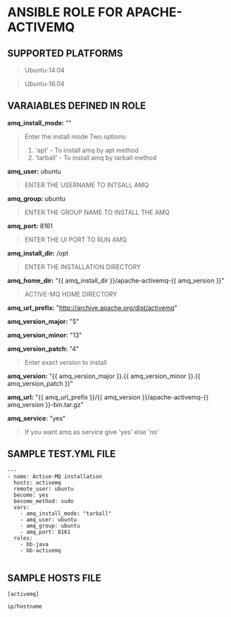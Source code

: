 # ANSIBLE ROLE FOR APACHE-ACTIVEMQ

## SUPPORTED PLATFORMS
> Ubuntu-14.04

> Ubuntu-16.04

## VARAIABLES DEFINED IN ROLE

**amq_install_mode:** ""

> Enter the install mode 
> Two options:
> 1. 'apt' - To install amq by apt method
> 2. 'tarball' - To install amq by tarball method

**amq_user:** ubuntu

> ENTER THE USERNAME TO INTSALL AMQ

**amq_group:** ubuntu

> ENTER THE GROUP NAME TO INSTALL THE AMQ

**amq_port:** 8161

> ENTER THE UI PORT TO RUN AMQ

**amq_install_dir:** /opt

> ENTER THE INSTALLATION DIRECTORY

**amq_home_dir:** "{{ amq_install_dir }}/apache-activemq-{{ amq_version }}"

> ACTIVE-MQ HOME DIRECTORY

**amq_url_prefix:** "http://archive.apache.org/dist/activemq"

**amq_version_major:** "5"

**amq_version_minor:** "13"

**amq_version_patch:** "4"

> Enter exact version to install

**amq_version:** "{{ amq_version_major }}.{{ amq_version_minor }}.{{ amq_version_patch }}"

**amq_url:** "{{ amq_url_prefix }}/{{ amq_version }}/apache-activemq-{{ amq_version }}-bin.tar.gz"

**amq_service:** "yes"

> If you want amq as service give 'yes' else 'no'

## SAMPLE TEST.YML FILE

```
---
- name: Active-MQ installation
  hosts: activemq
  remote_user: ubuntu
  become: yes
  become_method: sudo
  vars:
    - amq_install_mode: "tarball"
    - amq_user: ubuntu
    - amq_group: ubuntu
    - amq_port: 8161
  roles:
    - bb-java
    - bb-activemq
    
```

## SAMPLE HOSTS FILE

```
[activemq]

ip/hostname
```
